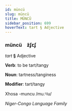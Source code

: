 ```yaml
---
id: müncü
slug: müncü
title: MÜNCÜ
sidebar_position: 699
hoverText: tart § Adjective
---
```


### müncü&emsp;<span kind="abugida">ƶ̃ʄꞇʄ</span>

*tart* **§** Adjective

**Verb**: to be tart/tangy

**Noun**: tartness/tanginess

**Modifier**: tart/tangy

Xhosa -muncu /mu.ᵑǀu/

*Niger-Congo Language Family*